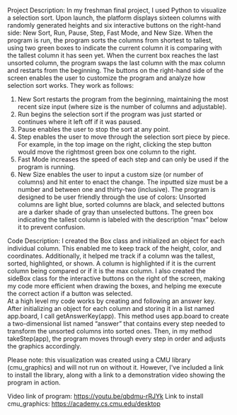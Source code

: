 Project Description: 
In my freshman final project, I used Python to visualize a selection sort. Upon launch, the platform displays sixteen columns with randomly generated heights and six interactive buttons on the right-hand side: New Sort, Run, Pause, Step, Fast Mode, and New Size. When the program is run, the program sorts the columns from shortest to tallest, using two green boxes to indicate the current column it is comparing with the tallest column it has seen yet. When the current box reaches the last unsorted column, the program swaps the last column with the max column and restarts from the beginning. 
The buttons on the right-hand side of the screen enables the user to customize the program and analyze how selection sort works. They work as follows:
1.	New Sort restarts the program from the beginning, maintaining the most recent size input (where size is the number of columns and adjustable). 
2.	Run begins the selection sort if the program was just started or continues where it left off if it was paused.
3.	Pause enables the user to stop the sort at any point.
4.	Step enables the user to move through the selection sort piece by piece. For example, in the top image on the right, clicking the step button would move the rightmost green box one column to the right.
5.	Fast Mode increases the speed of each step and can only be used if the program is running.
6.	New Size enables the user to input a custom size (or number of columns) and hit enter to enact the change. The inputted size must be a number and between one and thirty-two (inclusive). 
The program is designed to be user friendly through the use of colors: Unsorted columns are light blue, sorted columns are black, and selected buttons are a darker shade of gray than unselected buttons. The green box indicating the tallest column is labeled with the description “max” below it to prevent confusion.

Code Description:
	 I created the Box class and initialized an object for each individual column. This enabled me to keep track of the height, color, and coordinates. Additionally, it helped me track if a column was the tallest, sorted, highlighted, or shown. A column is highlighted if it is the current column being compared or if it is the max column. I also created the sideBox class for the interactive buttons on the right of the screen, making my code more efficient when drawing the boxes, and helping me execute the correct action if a button was selected.   
  At a high level my code works by creating and following an answer key. After initializing an object for each column and storing it in a list named app.board, I call getAnswerKey(app). This method uses app.board to create a two-dimensional list named “answer” that contains every step needed to transform the unsorted columns into sorted ones. Then, in my method takeStep(app), the program moves through every step in order and adjusts the graphics accordingly. 

Please note: this visualization was created using a CMU library (cmu_graphics) and will not run on without it. However, I've included a link to install the library, along with a link to a demonstration video showing the program in action.

Video link of program: https://youtu.be/qbdmu-rRJYk 
Link to install cmu_graphics: https://academy.cs.cmu.edu/desktop 

